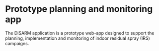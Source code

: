 # Prototype planning and monitoring app

The DiSARM application is a prototype web-app designed to support the planning, implementation and monitoring of indoor residual spray \(IRS\) campaigns.

